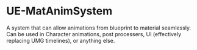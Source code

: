 # UE-MatAnimSystem
A system that can allow animations from blueprint to material seamlessly. Can be used in Character animations, post processers, UI (effectively replacing UMG timelines), or anything else.
